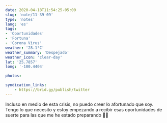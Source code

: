 ```yaml
---
date: 2020-04-18T11:54:25-05:00
slug: 'note/11-39-09'
type: 'notes'
lang: 'es'
tags:
- 'Oportunidades'
- 'Fortuna'
- 'Corona Virus'
weather: '28.1°C'
weather_summary: 'Despejado'
weather_icon: 'clear-day'
lat: '25.7857'
long: '-100.4404'

photos:

syndication_links:
    - https://brid.gy/publish/twitter
---
```

Incluso en medio de esta crisis, no puedo creer lo afortunado que soy. Tengo lo que necesito y estoy empezando a recibir esas oportunidades de suerte para las que me he estado preparando 🙌🏼

  